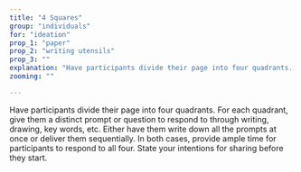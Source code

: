 ```yaml
---
title: "4 Squares"
group: "individuals"
for: "ideation"
prop_1: "paper"
prop_2: "writing utensils"
prop_3: ""
explanation: "Have participants divide their page into four quadrants. For each quadrant, give them a distinct prompt or question to respond to through writing, drawing, key words, etc. Either have them write down all the prompts at once or deliver them sequentially. In both cases, provide ample time for participants to respond to all four. State your intentions for sharing before they start."
zooming: ""

---
```


Have participants divide their page into four quadrants. For each quadrant, give them a distinct prompt or question to respond to through writing, drawing, key words, etc. Either have them write down all the prompts at once or deliver them sequentially. In both cases, provide ample time for participants to respond to all four. State your intentions for sharing before they start.

